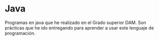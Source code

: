 # Java
Programas en java que he realizado en el Grado superior DAM. Son prácticas que he ido entregando para aprender a usar este lenguaje de programación.

